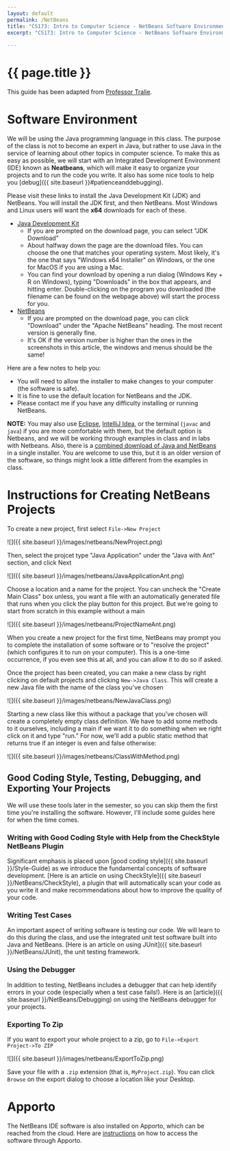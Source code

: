 ```yaml
---
layout: default
permalink: /NetBeans
title: "CS173: Intro to Computer Science - NetBeans Software Environment"
excerpt: "CS173: Intro to Computer Science - NetBeans Software Environment"
    
---
```

# {{ page.title }}

This guide has been adapted from [Professor Tralie](https://www.ursinus.edu/live/profiles/4502-christopher-tralie).

# Software Environment

We will be using the Java programming language in this class. The purpose of the class is not to become an expert in Java, but rather to use Java in the service of learning about other topics in computer science. To make this as easy as possible, we will start with an Integrated Development Environment (IDE) known as **Neatbeans**, which will make it easy to organize your projects and to run the code you write. It also has some nice tools to help you [debug]({{ site.baseurl }}#patienceanddebugging). 

Please visit these links to install the Java Development Kit (JDK) and NetBeans.  You will install the JDK first, and then NetBeans.  Most Windows and Linux users will want the **x64** downloads for each of these.

* [Java Development Kit](https://www.oracle.com/java/technologies/javase-downloads.html)
    * If you are prompted on the download page, you can select "JDK Download"
    * About halfway down the page are the download files.  You can choose the one that matches your operating system.  Most likely, it's the one that says "Windows x64 Installer" on Windows, or the one for MacOS if you are using a Mac.
    * You can find your download by opening a run dialog (Windows Key + R on Windows), typing "Downloads" in the box that appears, and hitting enter.  Double-clicking on the program you downloaded (the filename can be found on the webpage above) will start the process for you.
* [NetBeans](https://netbeans.apache.org/download/index.html)
    * If you are prompted on the download page, you can click "Download" under the "Apache NetBeans" heading.  The most recent version is generally fine.
    * It's OK if the version number is higher than the ones in the screenshots in this article, the windows and menus should be the same!

Here are a few notes to help you:

* You will need to allow the installer to make changes to your computer (the software is safe).
* It is fine to use the default location for NetBeans and the JDK.
* Please contact me if you have any difficulty installing or running NetBeans.

**NOTE:** You may also use [Eclipse](https://www.eclipse.org/downloads/packages/release/kepler/sr1/eclipse-ide-java-developers), [IntelliJ Idea](https://www.jetbrains.com/idea/download/), or the terminal (`javac` and `java`) if you are more comfortable with them, but the default option is Netbeans, and we will be working through examples in class and in labs with Netbeans.  Also, there is a [combined download of Java and NetBeans](https://www.oracle.com/technetwork/java/javase/downloads/jdk-netbeans-jsp-3413139-esa.html) in a single installer.  You are welcome to use this, but it is an older version of the software, so things might look a little different from the examples in class.

# Instructions for Creating NetBeans Projects 
<a name="newproject"></a>

To create a new project, first select `File->New Project`

![]({{ site.baseurl }}/images/netbeans/NewProject.png)

Then, select the projcet type "Java Application" under the "Java with Ant" section, and click Next

![]({{ site.baseurl }}/images/netbeans/JavaApplicationAnt.png)

Choose a location and a name for the project. You can uncheck the "Create Main Class" box unless, you want a file with an automatically generated file that runs when you click the play button for this project. But we're going to start from scratch in this example without a main

![]({{ site.baseurl }}/images/netbeans/ProjectNameAnt.png)

When you create a new project for the first time, NetBeans may prompt you to complete the installation of some software or to "resolve the project" (which configures it to run on your computer).  This is a one-time occurrence, if you even see this at all, and you can allow it to do so if asked.

Once the project has been created, you can make a new class by right clicking on default projects and clicking `New->Java Class`. This will create a new Java file with the name of the class you've chosen

![]({{ site.baseurl }}/images/netbeans/NewJavaClass.png)

Starting a new class like this without a package that you've chosen will create a completely empty class definition. We have to add some methods to it ourselves, including a main if we want it to do something when we right click on it and type "run." For now, we'll add a public static method that returns true if an integer is even and false otherwise:

![]({{ site.baseurl }}/images/netbeans/ClassWithMethod.png)

## Good Coding Style, Testing, Debugging, and Exporting Your Projects
We will use these tools later in the semester, so you can skip them the first time you're installing the software.  However, I'll include some guides here for when the time comes.

### Writing with Good Coding Style with Help from the CheckStyle NetBeans Plugin

Significant emphasis is placed upon [good coding style]({{ site.baseurl }}/Style-Guide) as we introduce the fundamental concepts of software development.  [Here is an article on using CheckStyle]({{ site.baseurl }}/NetBeans/CheckStyle), a plugin that will automatically scan your code as you write it and make recommendations about how to improve the quality of your code.

### Writing Test Cases

An important aspect of writing software is testing our code.  We will learn to do this during the class, and use the integrated unit test software built into Java and NetBeans. [Here is an article on using JUnit]({{ site.baseurl }}/NetBeans/JUnit), the unit testing framework.

### Using the Debugger

In addition to testing, NetBeans includes a debugger that can help identify errors in your code (especially when a test case fails!).  Here is an [article]({{ site.baseurl }}/NetBeans/Debugging) on using the NetBeans debugger for your projects.

### Exporting To Zip

If you want to export your whole project to a zip, go to `File->Export Project->To ZIP`

![]({{ site.baseurl }}/images/netbeans/ExportToZip.png)

Save your file with a `.zip` extension (that is, `MyProject.zip`).  You can click `Browse` on the export dialog to choose a location like your Desktop.

# Apporto
The NetBeans IDE software is also installed on Apporto, which can be reached from the cloud.  Here are [instructions](https://www.ursinus.edu/live/files/3550-apporto-instructionspdf) on how to access the software through Apporto.
